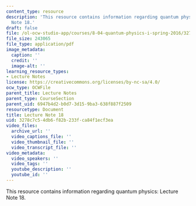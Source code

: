 ```yaml
---
content_type: resource
description: 'This resource contains information regarding quantum physics: Lecture
  Note 18.'
draft: false
file: /ol-ocw-studio-app/courses/8-04-quantum-physics-i-spring-2016/3278c7c54db6f82b233fca84f1ecf3ea_MIT8_04S16_LecNotes18.pdf
file_size: 243065
file_type: application/pdf
image_metadata:
  caption: ''
  credit: ''
  image-alt: ''
learning_resource_types:
- Lecture Notes
license: https://creativecommons.org/licenses/by-nc-sa/4.0/
ocw_type: OCWFile
parent_title: Lecture Notes
parent_type: CourseSection
parent_uid: 6947b4d2-b0d7-3d15-9ba3-638f887f2509
resourcetype: Document
title: Lecture Note 18
uid: 3278c7c5-4db6-f82b-233f-ca84f1ecf3ea
video_files:
  archive_url: ''
  video_captions_file: ''
  video_thumbnail_file: ''
  video_transcript_file: ''
video_metadata:
  video_speakers: ''
  video_tags: ''
  youtube_description: ''
  youtube_id: ''
---
```

This resource contains information regarding quantum physics: Lecture Note 18.